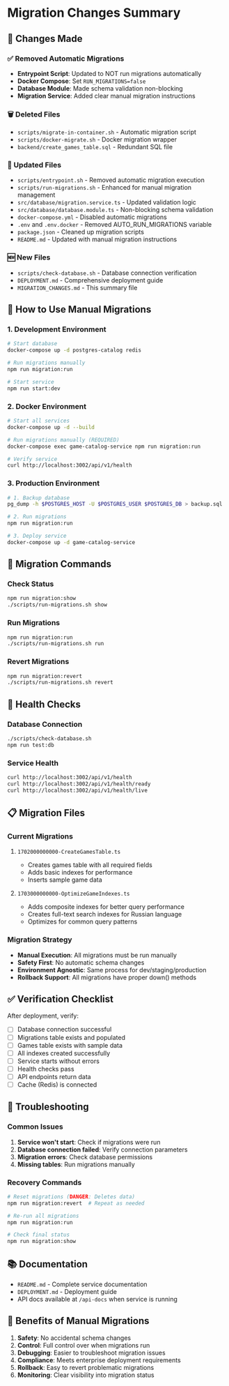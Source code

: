 # Migration Changes Summary

## 🔄 Changes Made

### ✅ Removed Automatic Migrations
- **Entrypoint Script**: Updated to NOT run migrations automatically
- **Docker Compose**: Set `RUN_MIGRATIONS=false` 
- **Database Module**: Made schema validation non-blocking
- **Migration Service**: Added clear manual migration instructions

### 🗑️ Deleted Files
- `scripts/migrate-in-container.sh` - Automatic migration script
- `scripts/docker-migrate.sh` - Docker migration wrapper
- `backend/create_games_table.sql` - Redundant SQL file

### 📝 Updated Files
- `scripts/entrypoint.sh` - Removed automatic migration execution
- `scripts/run-migrations.sh` - Enhanced for manual migration management
- `src/database/migration.service.ts` - Updated validation logic
- `src/database/database.module.ts` - Non-blocking schema validation
- `docker-compose.yml` - Disabled automatic migrations
- `.env` and `.env.docker` - Removed AUTO_RUN_MIGRATIONS variable
- `package.json` - Cleaned up migration scripts
- `README.md` - Updated with manual migration instructions

### 🆕 New Files
- `scripts/check-database.sh` - Database connection verification
- `DEPLOYMENT.md` - Comprehensive deployment guide
- `MIGRATION_CHANGES.md` - This summary file

## 🚀 How to Use Manual Migrations

### 1. Development Environment
```bash
# Start database
docker-compose up -d postgres-catalog redis

# Run migrations manually
npm run migration:run

# Start service
npm run start:dev
```

### 2. Docker Environment
```bash
# Start all services
docker-compose up -d --build

# Run migrations manually (REQUIRED)
docker-compose exec game-catalog-service npm run migration:run

# Verify service
curl http://localhost:3002/api/v1/health
```

### 3. Production Environment
```bash
# 1. Backup database
pg_dump -h $POSTGRES_HOST -U $POSTGRES_USER $POSTGRES_DB > backup.sql

# 2. Run migrations
npm run migration:run

# 3. Deploy service
docker-compose up -d game-catalog-service
```

## 🔧 Migration Commands

### Check Status
```bash
npm run migration:show
./scripts/run-migrations.sh show
```

### Run Migrations
```bash
npm run migration:run
./scripts/run-migrations.sh run
```

### Revert Migrations
```bash
npm run migration:revert
./scripts/run-migrations.sh revert
```

## 🏥 Health Checks

### Database Connection
```bash
./scripts/check-database.sh
npm run test:db
```

### Service Health
```bash
curl http://localhost:3002/api/v1/health
curl http://localhost:3002/api/v1/health/ready
curl http://localhost:3002/api/v1/health/live
```

## 📋 Migration Files

### Current Migrations
1. `1702000000000-CreateGamesTable.ts`
   - Creates games table with all required fields
   - Adds basic indexes for performance
   - Inserts sample game data

2. `1703000000000-OptimizeGameIndexes.ts`
   - Adds composite indexes for better query performance
   - Creates full-text search indexes for Russian language
   - Optimizes for common query patterns

### Migration Strategy
- **Manual Execution**: All migrations must be run manually
- **Safety First**: No automatic schema changes
- **Environment Agnostic**: Same process for dev/staging/production
- **Rollback Support**: All migrations have proper down() methods

## ✅ Verification Checklist

After deployment, verify:
- [ ] Database connection successful
- [ ] Migrations table exists and populated
- [ ] Games table exists with sample data
- [ ] All indexes created successfully
- [ ] Service starts without errors
- [ ] Health checks pass
- [ ] API endpoints return data
- [ ] Cache (Redis) is connected

## 🚨 Troubleshooting

### Common Issues
1. **Service won't start**: Check if migrations were run
2. **Database connection failed**: Verify connection parameters
3. **Migration errors**: Check database permissions
4. **Missing tables**: Run migrations manually

### Recovery Commands
```bash
# Reset migrations (DANGER: Deletes data)
npm run migration:revert  # Repeat as needed

# Re-run all migrations
npm run migration:run

# Check final status
npm run migration:show
```

## 📚 Documentation

- `README.md` - Complete service documentation
- `DEPLOYMENT.md` - Deployment guide
- API docs available at `/api-docs` when service is running

## 🎯 Benefits of Manual Migrations

1. **Safety**: No accidental schema changes
2. **Control**: Full control over when migrations run
3. **Debugging**: Easier to troubleshoot migration issues
4. **Compliance**: Meets enterprise deployment requirements
5. **Rollback**: Easy to revert problematic migrations
6. **Monitoring**: Clear visibility into migration status